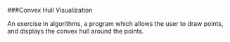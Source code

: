 ###Convex Hull Visualization

An exercise in algorithms, a program which allows the user to draw points, and displays the convex hull around the points.
